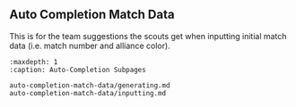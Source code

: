 ## Auto Completion Match Data

This is for the team suggestions the scouts get when inputting initial match data (i.e. match number and alliance color).

```{toctree}
:maxdepth: 1
:caption: Auto-Completion Subpages

auto-completion-match-data/generating.md
auto-completion-match-data/inputting.md
```
